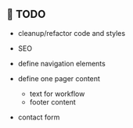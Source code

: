 ## 🚀 TODO

- cleanup/refactor code and styles
- SEO

- define navigation elements
- define one pager content
  - text for workflow
  - footer content
- contact form
